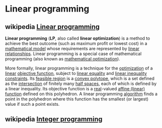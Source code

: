 # Linear programming

## wikipedia [Linear programming](https://en.wikipedia.org/wiki/Linear_programming)



**Linear programming** (**LP**, also called **linear optimization**) is a method to achieve the best outcome (such as maximum profit or lowest cost) in a [mathematical model](https://en.wikipedia.org/wiki/Mathematical_model) whose requirements are represented by [linear relationships](https://en.wikipedia.org/wiki/Linear_function#As_a_polynomial_function). Linear programming is a special case of mathematical programming (also known as [mathematical optimization](https://en.wikipedia.org/wiki/Mathematical_optimization)).

More formally, linear programming is a technique for the [optimization](https://en.wikipedia.org/wiki/Mathematical_optimization) of a [linear](https://en.wikipedia.org/wiki/Linear) [objective function](https://en.wikipedia.org/wiki/Objective_function), subject to [linear equality](https://en.wikipedia.org/wiki/Linear_equality) and [linear inequality](https://en.wikipedia.org/wiki/Linear_inequality) [constraints](https://en.wikipedia.org/wiki/Constraint_(mathematics)). Its [feasible region](https://en.wikipedia.org/wiki/Feasible_region) is a [convex polytope](https://en.wikipedia.org/wiki/Convex_polytope), which is a set defined as the [intersection](https://en.wikipedia.org/wiki/Intersection_(mathematics)) of finitely many [half spaces](https://en.wikipedia.org/wiki/Half-space_(geometry)), each of which is defined by a linear inequality. Its objective function is a [real](https://en.wikipedia.org/wiki/Real_number)-valued [affine (linear) function](https://en.wikipedia.org/wiki/Affine_function) defined on this polyhedron. A linear programming [algorithm](https://en.wikipedia.org/wiki/Algorithm) finds a point in the polyhedron where this function has the smallest (or largest) value if such a point exists.



## wikipedia [Integer programming](https://en.wikipedia.org/wiki/Integer_programming)

